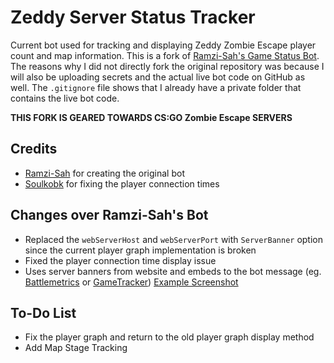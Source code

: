 # Zeddy Server Status Tracker
Current bot used for tracking and displaying Zeddy Zombie Escape player count and map information. This is a fork of [Ramzi-Sah's Game Status Bot](https://github.com/Ramzi-Sah/game-status-discordbot-selfhosted). The reasons why I did not directly fork the original repository was because I will also be uploading secrets and the actual live bot code on GitHub as well. The `.gitignore` file shows that I already have a private folder that contains the live bot code.

**THIS FORK IS GEARED TOWARDS CS:GO Zombie Escape SERVERS**

## Credits
- [Ramzi-Sah](https://github.com/Ramzi-Sah) for creating the original bot
- [Soulkobk](https://github.com/soulkobk) for fixing the player connection times

## Changes over Ramzi-Sah's Bot
- Replaced the `webServerHost` and `webServerPort` with `ServerBanner` option since the current player graph implementation is broken
- Fixed the player connection time display issue
- Uses server banners from website and embeds to the bot message (eg. [Battlemetrics](https://www.battlemetrics.com/servers) or [GameTracker](https://www.gametracker.com/search/csgo/)) [Example Screenshot](https://ibb.co/0hydK2m)

## To-Do List
- Fix the player graph and return to the old player graph display method
- Add Map Stage Tracking